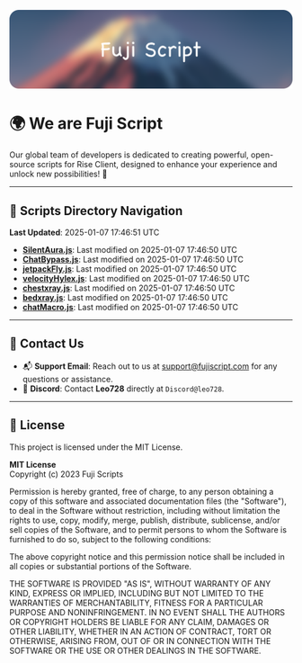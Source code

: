 ![Banner](.github/b.webp)

# 🌍 **We are Fuji Script**

Our global team of developers is dedicated to creating powerful, open-source scripts for Rise Client, designed to enhance your experience and unlock new possibilities! 🌟

---
<!-- SCRIPTS_NAVIGATION_START -->
## 📂 **Scripts Directory Navigation**

**Last Updated**: 2025-01-07 17:46:51 UTC

- **[SilentAura.js](scripts/SilentAura.js)**: Last modified on 2025-01-07 17:46:50 UTC
- **[ChatBypass.js](scripts/ChatBypass.js)**: Last modified on 2025-01-07 17:46:50 UTC
- **[jetpackFly.js](scripts/jetpackFly.js)**: Last modified on 2025-01-07 17:46:50 UTC
- **[velocityHylex.js](scripts/velocityHylex.js)**: Last modified on 2025-01-07 17:46:50 UTC
- **[chestxray.js](scripts/chestxray.js)**: Last modified on 2025-01-07 17:46:50 UTC
- **[bedxray.js](scripts/bedxray.js)**: Last modified on 2025-01-07 17:46:50 UTC
- **[chatMacro.js](scripts/chatMacro.js)**: Last modified on 2025-01-07 17:46:50 UTC

<!-- SCRIPTS_NAVIGATION_END -->

---

## 💬 **Contact Us**  
- 📬 **Support Email**: Reach out to us at [support@fujiscript.com](mailto:support@fujiscript.com) for any questions or assistance.  
- 💬 **Discord**: Contact **Leo728** directly at `Discord@leo728`.

---

## 📜 **License**

This project is licensed under the MIT License.  

**MIT License**  
Copyright (c) 2023 Fuji Scripts  

Permission is hereby granted, free of charge, to any person obtaining a copy of this software and associated documentation files (the "Software"), to deal in the Software without restriction, including without limitation the rights to use, copy, modify, merge, publish, distribute, sublicense, and/or sell copies of the Software, and to permit persons to whom the Software is furnished to do so, subject to the following conditions:  

The above copyright notice and this permission notice shall be included in all copies or substantial portions of the Software.  

THE SOFTWARE IS PROVIDED "AS IS", WITHOUT WARRANTY OF ANY KIND, EXPRESS OR IMPLIED, INCLUDING BUT NOT LIMITED TO THE WARRANTIES OF MERCHANTABILITY, FITNESS FOR A PARTICULAR PURPOSE AND NONINFRINGEMENT. IN NO EVENT SHALL THE AUTHORS OR COPYRIGHT HOLDERS BE LIABLE FOR ANY CLAIM, DAMAGES OR OTHER LIABILITY, WHETHER IN AN ACTION OF CONTRACT, TORT OR OTHERWISE, ARISING FROM, OUT OF OR IN CONNECTION WITH THE SOFTWARE OR THE USE OR OTHER DEALINGS IN THE SOFTWARE.  
